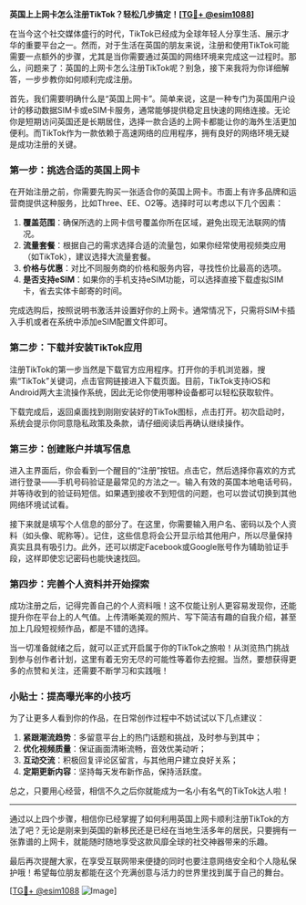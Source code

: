 **英国上上网卡怎么注册TikTok？轻松几步搞定！[[TG💪+ @esim1088](https://t.me/s/esim1088)]**

在当今这个社交媒体盛行的时代，TikTok已经成为全球年轻人分享生活、展示才华的重要平台之一。然而，对于生活在英国的朋友来说，注册和使用TikTok可能需要一点额外的步骤，尤其是当你需要通过英国的网络环境来完成这一过程时。那么，问题来了：英国的上网卡怎么注册TikTok呢？别急，接下来我将为你详细解答，一步步教你如何顺利完成注册。

首先，我们需要明确什么是“英国上网卡”。简单来说，这是一种专门为英国用户设计的移动数据SIM卡或eSIM卡服务，通常能够提供稳定且快速的网络连接。无论你是短期访问英国还是长期居住，选择一款合适的上网卡都能让你的海外生活更加便利。而TikTok作为一款依赖于高速网络的应用程序，拥有良好的网络环境无疑是成功注册的关键。

### 第一步：挑选合适的英国上网卡

在开始注册之前，你需要先购买一张适合你的英国上网卡。市面上有许多品牌和运营商提供这种服务，比如Three、EE、O2等。选择时可以考虑以下几个因素：

1. **覆盖范围**：确保所选的上网卡信号覆盖你所在区域，避免出现无法联网的情况。
2. **流量套餐**：根据自己的需求选择合适的流量包，如果你经常使用视频类应用（如TikTok），建议选择大流量套餐。
3. **价格与优惠**：对比不同服务商的价格和服务内容，寻找性价比最高的选项。
4. **是否支持eSIM**：如果你的手机支持eSIM功能，可以选择直接下载虚拟SIM卡，省去实体卡邮寄的时间。

完成选购后，按照说明书激活并设置好你的上网卡。通常情况下，只需将SIM卡插入手机或者在系统中添加eSIM配置文件即可。

### 第二步：下载并安装TikTok应用

注册TikTok的第一步当然是下载官方应用程序。打开你的手机浏览器，搜索“TikTok”关键词，点击官网链接进入下载页面。目前，TikTok支持iOS和Android两大主流操作系统，因此无论你使用哪种设备都可以轻松获取软件。

下载完成后，返回桌面找到刚刚安装好的TikTok图标，点击打开。初次启动时，系统会提示你同意隐私政策及条款，请仔细阅读后再确认继续操作。

### 第三步：创建账户并填写信息

进入主界面后，你会看到一个醒目的“注册”按钮。点击它，然后选择你喜欢的方式进行登录——手机号码验证是最常见的方法之一。输入有效的英国本地电话号码，并等待收到的验证码短信。如果遇到接收不到短信的问题，也可以尝试切换到其他网络环境试试看。

接下来就是填写个人信息的部分了。在这里，你需要输入用户名、密码以及个人资料（如头像、昵称等）。记住，这些信息将会公开显示给其他用户，所以尽量保持真实且具有吸引力。此外，还可以绑定Facebook或Google账号作为辅助验证手段，这样即使忘记密码也能快速找回。

### 第四步：完善个人资料并开始探索

成功注册之后，记得完善自己的个人资料哦！这不仅能让别人更容易发现你，还能提升你在平台上的人气值。上传清晰美观的照片、写下简洁有趣的自我介绍，甚至加上几段短视频作品，都是不错的选择。

当一切准备就绪之后，就可以正式开启属于你的TikTok之旅啦！从浏览热门挑战到参与创作者计划，这里有着无穷无尽的可能性等着你去挖掘。当然，要想获得更多的点赞和关注，还需要不断学习和实践哦！

### 小贴士：提高曝光率的小技巧

为了让更多人看到你的作品，在日常创作过程中不妨试试以下几点建议：

1. **紧跟潮流趋势**：多留意平台上的热门话题和挑战，及时参与到其中；
2. **优化视频质量**：保证画面清晰流畅，音效优美动听；
3. **互动交流**：积极回复评论区留言，与其他用户建立良好关系；
4. **定期更新内容**：坚持每天发布新作品，保持活跃度。

总之，只要用心经营，相信不久之后你就能成为一名小有名气的TikTok达人啦！

---

通过以上四个步骤，相信你已经掌握了如何利用英国上网卡顺利注册TikTok的方法了吧？无论是刚来到英国的新移民还是已经在当地生活多年的居民，只要拥有一张靠谱的上网卡，就能随时随地享受这款风靡全球的社交神器带来的乐趣。

最后再次提醒大家，在享受互联网带来便捷的同时也要注意网络安全和个人隐私保护哦！希望每位朋友都能在这个充满创意与活力的世界里找到属于自己的舞台。

[[TG💪+ @esim1088](https://t.me/s/esim1088) ![Image](https://i.postimg.cc/4NQfJmqS/Snipaste-2025-05-13-00-14-12.png)]